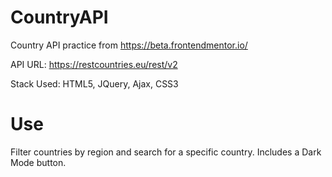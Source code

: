# CountryAPI
Country API practice from https://beta.frontendmentor.io/ 

API URL: https://restcountries.eu/rest/v2

Stack Used: HTML5, JQuery, Ajax, CSS3

# Use 
Filter countries by region and search for a specific country. Includes a Dark Mode button.
